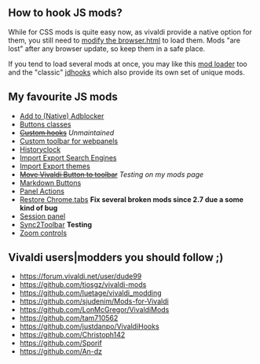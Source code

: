 ## How to hook JS mods?
While for CSS mods is quite easy now, as vivaldi provide a native option for them, you still need to [modify the browser.html](https://forum.vivaldi.net/topic/10549/modding-vivaldi?page=1) to load them. Mods "are lost" after any browser update, so keep them in a safe place. 

If you tend to load several mods at once, you may like this [mod loader](https://forum.vivaldi.net/topic/30679/mod-loader-for-vivaldi) too and the "classic" [jdhooks](https://github.com/justdanpo/VivaldiHooks) which also provide its own set of unique mods. 

## My favourite JS mods 
- [Add to (Native) Adblocker](https://forum.vivaldi.net/topic/45735/click-to-add-blocking-list)
- [Buttons classes](https://forum.vivaldi.net/topic/36028/class-name-buttons?page=1)
- ~~[Custom hooks](https://github.com/Sporif/CustomHooks)~~ *Unmaintained*
- [Custom toolbar for webpanels](https://forum.vivaldi.net/topic/45812/custom-toolbar-for-web-panels)
- [Historyclock](https://github.com/luetage/vivaldi_modding/blob/master/history-clock.js)
- [Import Export Search Engines](https://github.com/luetage/vivaldi_modding/blob/master/backup-search-engines.js)
- [Import Export themes](https://github.com/luetage/vivaldi_modding/blob/master/import-export_themes.js)
- ~~[Move Vivaldi Button to toolbar](https://forum.vivaldi.net/topic/45349/solved-move-vivaldi-button-on-main-toolbar-left-right)~~ *Testing on my mods page*
- [Markdown Buttons](https://github.com/sjudenim/Mods-for-Vivaldi/blob/master/markdown-toolbar.js) 
- [Panel Actions](https://github.com/LonMcGregor/VivaldiMods/blob/master/mods/panel_actions.js)
- [Restore Chrome.tabs](https://forum.vivaldi.net/topic/57191/restore-methods-for-chrome-tabs) **Fix several broken mods since 2.7 due a some kind of bug**
- [Session panel](https://forum.vivaldi.net/topic/28102/advanced-panels-mod-with-sessions-panel)
- [Sync2Toolbar](https://github.com/Hadden89/Vivaldi_mods/blob/master/sync2toolbar.js) **Testing**
- [Zoom controls](https://forum.vivaldi.net/topic/44724/zoom-controls-in-address-bar-with-slide-out-animation?page=1)

## Vivaldi users|modders you should follow ;)
* https://forum.vivaldi.net/user/dude99
* https://github.com/tiosgz/vivaldi-mods
* https://github.com/luetage/vivaldi_modding
* https://github.com/sjudenim/Mods-for-Vivaldi
* https://github.com/LonMcGregor/VivaldiMods
* https://github.com/tam710562
* https://github.com/justdanpo/VivaldiHooks
* https://github.com/Christoph142
* https://github.com/Sporif
* https://github.com/An-dz
